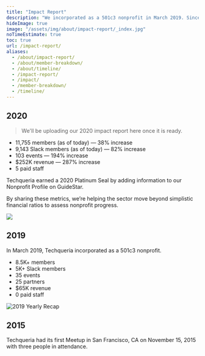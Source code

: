 ```yaml
---
title: "Impact Report"
description: "We incorporated as a 501c3 nonprofit in March 2019. Since then, we've taken actionable steps to becoming the community we enivision for Latinx in Tech."
hideImage: true
image: "/assets/img/about/impact-report/_index.jpg"
noTimeEstimate: true
toc: true
url: /impact-report/
aliases:
  - /about/impact-report/
  - /about/member-breakdown/
  - /about/timeline/
  - /impact-report/
  - /impact/
  - /member-breakdown/
  - /timeline/
---
```


## 2020

> We'll be uploading our 2020 impact report here once it is ready.

- 11,755 members (as of today) — 38% increase
- 9,143 Slack members (as of today) — 82% increase
- 103 events — 194% increase
- $252K revenue — 287% increase
- 5 paid staff

Techqueria earned a 2020 Platinum Seal by adding information to our Nonprofit Profile on GuideStar.

By sharing these metrics, we’re helping the sector move beyond simplistic financial ratios to assess nonprofit progress.

<a href="https://www.guidestar.org/profile/83-2656715" target="_blank" rel="noopener" class="image-external-plain">
  <img src="https://widgets.guidestar.org/gximage2?o=9774060&l=v4" />
</a>

## 2019

In March 2019, Techqueria incorporated as a 501c3 nonprofit.

- 8.5K+ members
- 5K+ Slack members
- 35 events
- 25 partners
- $65K revenue
- 0 paid staff

![2019 Yearly Recap](/assets/img/about/impact-report/2019-yearly-recap.png)

## 2015

Techqueria had its first Meetup in San Francisco, CA on November 15, 2015 with three people in attendance.

